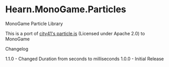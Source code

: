 # Hearn.MonoGame.Particles
MonoGame Particle Library

This is a port of [city41's particle.js](https://github.com/city41/particle.js) (Licensed under Apache 2.0) to MonoGame


Changelog

1.1.0 - Changed Duration from seconds to milliseconds
1.0.0 - Initial Release
